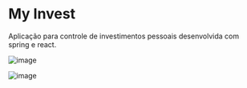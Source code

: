 # My Invest
Aplicação para controle de investimentos pessoais desenvolvida com spring e react.

![image](https://user-images.githubusercontent.com/42323511/122960493-d724df00-d359-11eb-9fa8-d9a4ef103849.png)

![image](https://user-images.githubusercontent.com/42323511/122960308-acd32180-d359-11eb-835e-ff6c97b40c0c.png)
